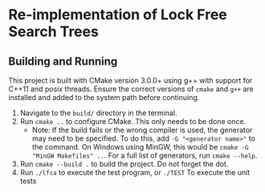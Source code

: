 # Re-implementation of Lock Free Search Trees

## Building and Running

This project is built with CMake version 3.0.0+ using g++ with support for C++11 and posix threads. Ensure the correct versions of `cmake` and `g++` are installed and added to the system path before continuing.

1. Navigate to the `build/` directory in the terminal.
2. Run `cmake ..` to configure CMake. This only needs to be done once.
    - Note: If the build fails or the wrong compiler is used, the generator may need to be specified. To do this, add `-G "<generator name>"` to the command. On Windows using MinGW, this would be `cmake -G "MinGW Makefiles" ..`. For a full list of generators, run `cmake --help`.
2. Run `cmake --build .` to build the project. Do not forget the dot.
3.  Run `./lfca` to execute the test program, or `./TEST` To execute the unit tests

